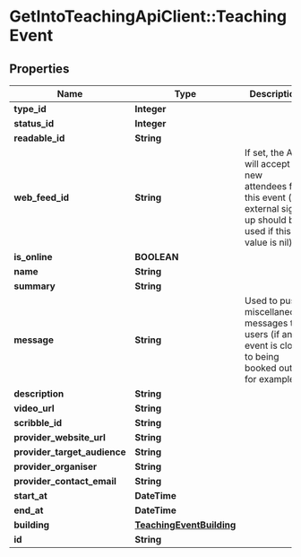 # GetIntoTeachingApiClient::TeachingEvent

## Properties
Name | Type | Description | Notes
------------ | ------------- | ------------- | -------------
**type_id** | **Integer** |  | [optional] 
**status_id** | **Integer** |  | [optional] 
**readable_id** | **String** |  | [optional] 
**web_feed_id** | **String** | If set, the API will accept new attendees for this event (an external sign up should be used if this value is nil). | [optional] 
**is_online** | **BOOLEAN** |  | [optional] 
**name** | **String** |  | [optional] 
**summary** | **String** |  | [optional] 
**message** | **String** | Used to push miscellaneous messages to users (if an event is close to being booked out, for example). | [optional] 
**description** | **String** |  | [optional] 
**video_url** | **String** |  | [optional] 
**scribble_id** | **String** |  | [optional] 
**provider_website_url** | **String** |  | [optional] 
**provider_target_audience** | **String** |  | [optional] 
**provider_organiser** | **String** |  | [optional] 
**provider_contact_email** | **String** |  | [optional] 
**start_at** | **DateTime** |  | [optional] 
**end_at** | **DateTime** |  | [optional] 
**building** | [**TeachingEventBuilding**](TeachingEventBuilding.md) |  | [optional] 
**id** | **String** |  | [optional] 


